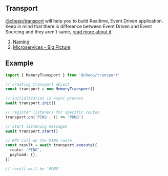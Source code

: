 ## Transport

[@cheep/transport](https://www.npmjs.com/package/@cheep/transport) will help you to build Realtime, Event Driven application. Keep in mind that there is difference between Event Driven and Event Sourcing and they aren't same, [read more about it](https://pablo-iorio.medium.com/event-driven-architectures-vs-event-sourcing-patterns-23d328289bf9).

1. [Naming](docs/naming.md)
2. [Microservices - Big Picture](docs/microservices.md)

## Example

```ts
import { MemoryTransport } from '@cheep/transport'

// creating transport object
const transport = new MemoryTransport()

// initialization is async process
await transport.init()

// register listeners for specific routes
transport.on('PING', () => 'PONG')

// start listening messages
await transport.start()

// RPC call on the PING route
const result = await transport.execute({
  route: 'PING',
  payload: {},
})

// result will be 'PONG'
```
